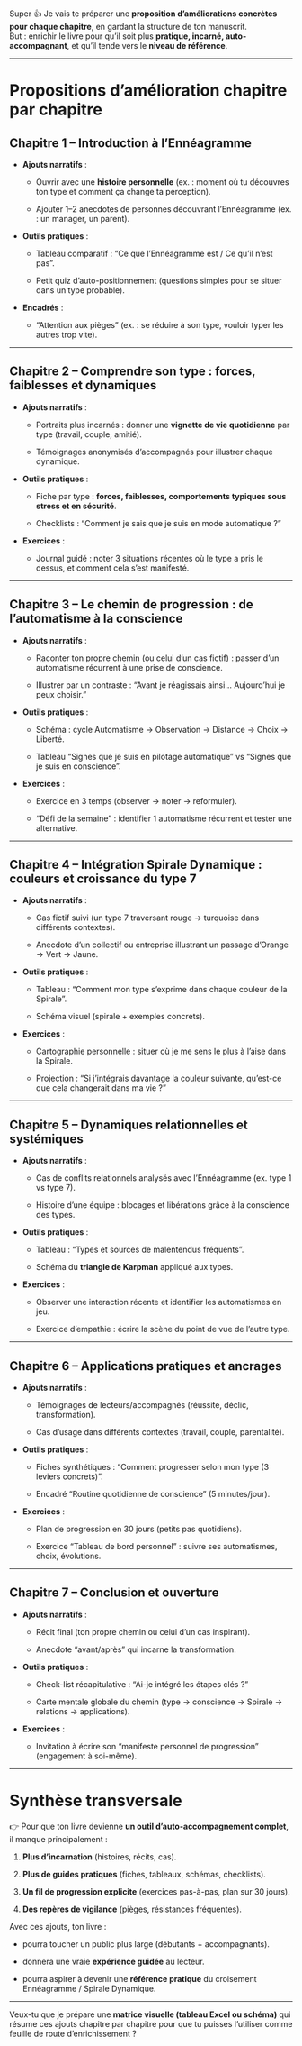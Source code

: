 Super 👍 Je vais te préparer une **proposition d’améliorations concrètes pour chaque chapitre**, en gardant la structure de ton manuscrit.  
But : enrichir le livre pour qu’il soit plus **pratique, incarné, auto-accompagnant**, et qu’il tende vers le **niveau de référence**.

---

# Propositions d’amélioration chapitre par chapitre

## **Chapitre 1 – Introduction à l’Ennéagramme**

- **Ajouts narratifs** :
    
    - Ouvrir avec une **histoire personnelle** (ex. : moment où tu découvres ton type et comment ça change ta perception).
        
    - Ajouter 1–2 anecdotes de personnes découvrant l’Ennéagramme (ex. : un manager, un parent).
        
- **Outils pratiques** :
    
    - Tableau comparatif : “Ce que l’Ennéagramme est / Ce qu’il n’est pas”.
        
    - Petit quiz d’auto-positionnement (questions simples pour se situer dans un type probable).
        
- **Encadrés** :
    
    - “Attention aux pièges” (ex. : se réduire à son type, vouloir typer les autres trop vite).
        

---

## **Chapitre 2 – Comprendre son type : forces, faiblesses et dynamiques**

- **Ajouts narratifs** :
    
    - Portraits plus incarnés : donner une **vignette de vie quotidienne** par type (travail, couple, amitié).
        
    - Témoignages anonymisés d’accompagnés pour illustrer chaque dynamique.
        
- **Outils pratiques** :
    
    - Fiche par type : **forces, faiblesses, comportements typiques sous stress et en sécurité**.
        
    - Checklists : “Comment je sais que je suis en mode automatique ?”
        
- **Exercices** :
    
    - Journal guidé : noter 3 situations récentes où le type a pris le dessus, et comment cela s’est manifesté.
        

---

## **Chapitre 3 – Le chemin de progression : de l’automatisme à la conscience**

- **Ajouts narratifs** :
    
    - Raconter ton propre chemin (ou celui d’un cas fictif) : passer d’un automatisme récurrent à une prise de conscience.
        
    - Illustrer par un contraste : “Avant je réagissais ainsi… Aujourd’hui je peux choisir.”
        
- **Outils pratiques** :
    
    - Schéma : cycle Automatisme → Observation → Distance → Choix → Liberté.
        
    - Tableau “Signes que je suis en pilotage automatique” vs “Signes que je suis en conscience”.
        
- **Exercices** :
    
    - Exercice en 3 temps (observer → noter → reformuler).
        
    - “Défi de la semaine” : identifier 1 automatisme récurrent et tester une alternative.
        

---

## **Chapitre 4 – Intégration Spirale Dynamique : couleurs et croissance du type 7**

- **Ajouts narratifs** :
    
    - Cas fictif suivi (un type 7 traversant rouge → turquoise dans différents contextes).
        
    - Anecdote d’un collectif ou entreprise illustrant un passage d’Orange → Vert → Jaune.
        
- **Outils pratiques** :
    
    - Tableau : “Comment mon type s’exprime dans chaque couleur de la Spirale”.
        
    - Schéma visuel (spirale + exemples concrets).
        
- **Exercices** :
    
    - Cartographie personnelle : situer où je me sens le plus à l’aise dans la Spirale.
        
    - Projection : “Si j’intégrais davantage la couleur suivante, qu’est-ce que cela changerait dans ma vie ?”
        

---

## **Chapitre 5 – Dynamiques relationnelles et systémiques**

- **Ajouts narratifs** :
    
    - Cas de conflits relationnels analysés avec l’Ennéagramme (ex. type 1 vs type 7).
        
    - Histoire d’une équipe : blocages et libérations grâce à la conscience des types.
        
- **Outils pratiques** :
    
    - Tableau : “Types et sources de malentendus fréquents”.
        
    - Schéma du **triangle de Karpman** appliqué aux types.
        
- **Exercices** :
    
    - Observer une interaction récente et identifier les automatismes en jeu.
        
    - Exercice d’empathie : écrire la scène du point de vue de l’autre type.
        

---

## **Chapitre 6 – Applications pratiques et ancrages**

- **Ajouts narratifs** :
    
    - Témoignages de lecteurs/accompagnés (réussite, déclic, transformation).
        
    - Cas d’usage dans différents contextes (travail, couple, parentalité).
        
- **Outils pratiques** :
    
    - Fiches synthétiques : “Comment progresser selon mon type (3 leviers concrets)”.
        
    - Encadré “Routine quotidienne de conscience” (5 minutes/jour).
        
- **Exercices** :
    
    - Plan de progression en 30 jours (petits pas quotidiens).
        
    - Exercice “Tableau de bord personnel” : suivre ses automatismes, choix, évolutions.
        

---

## **Chapitre 7 – Conclusion et ouverture**

- **Ajouts narratifs** :
    
    - Récit final (ton propre chemin ou celui d’un cas inspirant).
        
    - Anecdote “avant/après” qui incarne la transformation.
        
- **Outils pratiques** :
    
    - Check-list récapitulative : “Ai-je intégré les étapes clés ?”
        
    - Carte mentale globale du chemin (type → conscience → Spirale → relations → applications).
        
- **Exercices** :
    
    - Invitation à écrire son “manifeste personnel de progression” (engagement à soi-même).
        

---

# Synthèse transversale

👉 Pour que ton livre devienne **un outil d’auto-accompagnement complet**, il manque principalement :

1. **Plus d’incarnation** (histoires, récits, cas).
    
2. **Plus de guides pratiques** (fiches, tableaux, schémas, checklists).
    
3. **Un fil de progression explicite** (exercices pas-à-pas, plan sur 30 jours).
    
4. **Des repères de vigilance** (pièges, résistances fréquentes).
    

Avec ces ajouts, ton livre :

- pourra toucher un public plus large (débutants + accompagnants).
    
- donnera une vraie **expérience guidée** au lecteur.
    
- pourra aspirer à devenir une **référence pratique** du croisement Ennéagramme / Spirale Dynamique.
    

---

Veux-tu que je prépare une **matrice visuelle (tableau Excel ou schéma)** qui résume ces ajouts chapitre par chapitre pour que tu puisses l’utiliser comme feuille de route d’enrichissement ?